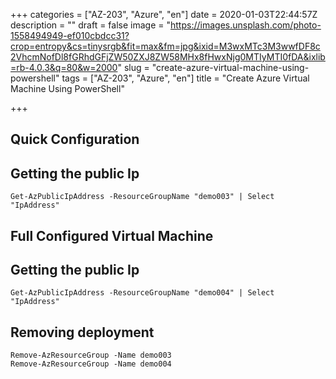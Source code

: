 +++
categories = ["AZ-203", "Azure", "en"]
date = 2020-01-03T22:44:57Z
description = ""
draft = false
image = "https://images.unsplash.com/photo-1558494949-ef010cbdcc31?crop=entropy&cs=tinysrgb&fit=max&fm=jpg&ixid=M3wxMTc3M3wwfDF8c2VhcmNofDl8fGRhdGFjZW50ZXJ8ZW58MHx8fHwxNjg0MTIyMTI0fDA&ixlib=rb-4.0.3&q=80&w=2000"
slug = "create-azure-virtual-machine-using-powershell"
tags = ["AZ-203", "Azure", "en"]
title = "Create Azure Virtual Machine Using PowerShell"

+++


## Quick Configuration

<script src="https://gist.github.com/ricardodemauro/d2db30e26cef2aff8939a6aa888835e6.js"></script>

## Getting the public Ip

```
Get-AzPublicIpAddress -ResourceGroupName "demo003" | Select "IpAddress"
```

## Full Configured Virtual Machine

<script src="https://gist.github.com/ricardodemauro/c205bfa691a6281f525bf2bb4a9dc2fe.js"></script>

## Getting the public Ip

```
Get-AzPublicIpAddress -ResourceGroupName "demo004" | Select "IpAddress"
```

## Removing deployment

```
Remove-AzResourceGroup -Name demo003
Remove-AzResourceGroup -Name demo004
```



